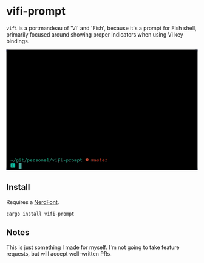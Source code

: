 # vifi-prompt

`vifi` is a portmandeau of 'Vi' and 'Fish', because it's a prompt for Fish shell,
primarily focused around showing proper indicators when using Vi key bindings.

![demo](https://github.com/mrjones2014/vifi-prompt/raw/master/demo.gif)

## Install

Requires a [NerdFont](https://github.com/ryanoasis/nerd-fonts).

```
cargo install vifi-prompt
```

## Notes

This is just something I made for myself. I'm not going to take feature requests,
but will accept well-written PRs.
